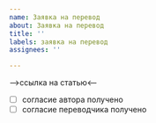 ```yaml
---
name: Заявка на перевод
about: Заявка на перевод
title: ''
labels: заявка на перевод
assignees: ''

---
```


-->ссылка на статью<--

- [ ] согласие автора получено
- [ ] согласие переводчика получено
